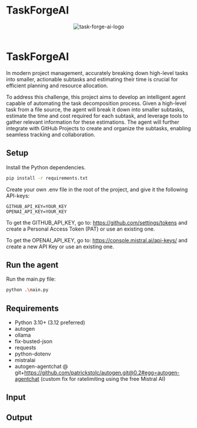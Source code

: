 # TaskForgeAI
<div align="center">
  <img src="https://github.com/user-attachments/assets/d42acbc7-6ce5-485a-8064-a5dcbf3faec6" alt="task-forge-ai-logo">
</div>

<br>

# TaskForgeAI

In modern project management, accurately breaking down high-level tasks into smaller, actionable subtasks and estimating their time is crucial for efficient planning and resource allocation. 

To address this challenge, this project aims to develop an intelligent agent capable of automating the task decomposition process. Given a high-level task from a file source, the agent will break it down into smaller subtasks, estimate the time and cost required for each subtask, and leverage tools to gather relevant information for these estimations. The agent will further integrate with GitHub Projects to create and organize the subtasks, enabling seamless tracking and collaboration.

## Setup

Install the Python dependencies.

```bash
pip install -r requirements.txt
```

Create your own .env file in the root of the project, and give it the following API-keys: 
```
GITHUB_API_KEY=YOUR_KEY
OPENAI_API_KEY=YOUR_KEY
```

To get the GITHUB_API_KEY, go to: https://github.com/settings/tokens and create a Personal Access Token (PAT) or use an existing one.

To get the OPENAI_API_KEY, go to: https://console.mistral.ai/api-keys/ and create a new API Key or use an existing one.

## Run the agent

Run the main.py file:
```bash
python .\main.py
```

## Requirements

- Python 3.10+ (3.12 preferred)
- autogen
- ollama
- fix-busted-json
- requests
- python-dotenv
- mistralai
- autogen-agentchat @ git+https://github.com/patrickstolc/autogen.git@0.2#egg=autogen-agentchat (custom fix for ratelimiting using the free Mistral AI)

## Input


## Output
